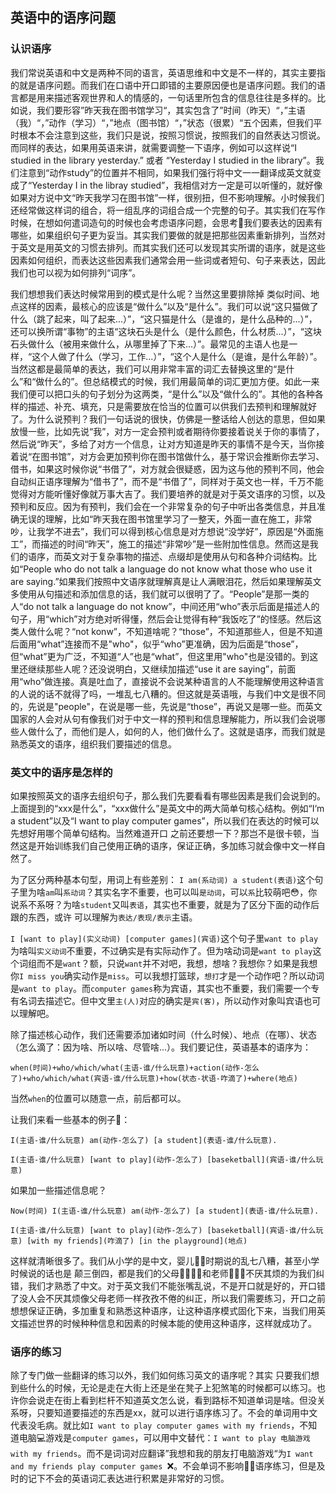 ## 英语中的语序问题

### 认识语序

我们常说英语和中文是两种不同的语言，英语思维和中文是不一样的，其实主要指的就是语序问题。而我们在口语中开口即错的主要原因便也是语序问题。我们的语言都是用来描述客观世界和人的情感的，一句话里所包含的信息往往是多样的。比如说，我们要形容”昨天我在图书馆学习“，其实包含了”时间（昨天）“，”主语（我）“，”动作（学习）“，”地点（图书馆）“，”状态（很累）“五个因素，但我们平时根本不会注意到这些，我们只是说，按照习惯说，按照我们的自然表达习惯说。而同样的表达，如果用英语来讲，就需要调整一下语序，例如可以这样说“I studied in the library yesterday.” 或者 “Yesterday I studied in the library”。我们注意到“动作study”的位置并不相同，如果我们强行将中文一一翻译成英文就变成了“Yesterday I in the libray studied”，我相信对方一定是可以听懂的，就好像如果对方说中文“昨天我学习在图书馆”一样，很别扭，但不影响理解。小时候我们还经常做这样词的组合，将一组乱序的词组合成一个完整的句子。其实我们在写作时候，在想如何遣词造句的时候也会考虑语序问题，会思考🤔我们要表达的因素有哪些，如果组织句子更为妥当。其实我们要做的就是把那些因素重新排列，当然对于英文是用英文的习惯去排列。而其实我们还可以发现其实所谓的语序，就是这些因素如何组织，而表达这些因素我们通常会用一些词或者短句、句子来表达，因此我们也可以视为如何排列“词序”。

我们想想我们表达时候常用到的模式是什么呢？当然这里要排除掉 类似时间、地点这样的因素，最核心的应该是“做什么”以及“是什么”。我们可以说“这只猫做了什么（跳了起来，叫了起来...）”，“这只猫是什么（是谁的，是什么品种的...）”，还可以换所谓“事物”的主语“这块石头是什么（是什么颜色，什么材质...）”，“这块石头做什么（被用来做什么，从哪里掉了下来...）”。最常见的主语人也是一样，“这个人做了什么（学习，工作...）”，“这个人是什么（是谁，是什么年龄）”。当然这都是最简单的表达，我们可以用非常丰富的词汇去替换这里的“是什么”和“做什么的”。但总结模式的时候，我们用最简单的词汇更加方便。如此一来我们便可以把口头的句子划分为这两类，“是什么”以及“做什么的”。其他的各种各样的描述、补充、填充，只是需要放在恰当的位置可以供我们去预判和理解就好了。为什么说预判？我们一句话说的很快，仿佛是一整话给人创达的意思，但如果放慢一些，比如先说“我”，对方一定会预判或者期待你要接着说关于你的事情了，然后说“昨天”，多给了对方一个信息，让对方知道是昨天的事情不是今天，当你接着说“在图书馆”，对方会更加预判你在图书馆做什么，基于常识会推断你去学习、借书，如果这时候你说“书借了”，对方就会很疑惑，因为这与他的预判不同，他会自动纠正语序理解为“借书了”，而不是“书借了”，同样对于英文也一样，千万不能觉得对方能听懂好像就万事大吉了。我们要培养的就是对于英文语序的习惯，以及预判和反应。因为有预判，我们会在一个非常复杂的句子中听出各类信息，并且准确无误的理解，比如“昨天我在图书馆里学习了一整天，外面一直在施工，非常吵，让我学不进去”，我们可以得到核心信息是对方想说“没学好”，原因是“外面施工”，而描述的时间“昨天”，施工的描述“非常吵”是一些附加性信息。然而这是我们的语序，而英文对于复杂事物的描述、点缀却是使用从句和各种介词结构。比如“People who do not talk a language do not know what those who use it are saying.”如果我们按照中文语序就理解真是让人满眼泪花，然后如果理解英文多使用从句描述和添加信息的话，我们就可以很明了了。“People”是那一类的人“do not talk a language do not know”，中间还用“who”表示后面是描述人的句子，用“which”对方绝对听得懂，然后会让觉得有种“我饭吃了”的怪感。然后这类人做什么呢？“not konw”，不知道啥呢？“those”，不知道那些人，但是不知道后面用“what”连接而不是"who"，似乎“who”更准确，因为后面是“those”，但“what”更为广泛，不知道“人”也是“what”，但这里用"who"也是没错的。到这里还继续那些人呢？还没说明白，又继续加描述“use it are saying”，前面用“who”做连接。真是吐血了，直接说不会说某种语言的人不能理解使用这种语言的人说的话不就得了吗，一堆乱七八糟的。但这就是英语哦，与我们中文是很不同的，先说是"people"，在说是哪一些，先说是“those”，再说又是哪一些。而英文国家的人会对从句有像我们对于中文一样的预判和信息理解能力，所以我们会说哪些人做什么了，而他们是人，如何的人，他们做什么了。这就是语序，而我们就是熟悉英文的语序，组织我们要描述的信息。

### 英文中的语序是怎样的

如果按照英文的语序去组织句子，那么我们先要看看有哪些因素是我们会说到的。上面提到的“xxx是什么”，“xxx做什么”是英文中的两大简单句核心结构。例如“I‘m a student”以及“I want to play computer games”，所以我们在表达的时候可以先想好用哪个简单句结构。当然难道开口 之前还要想一下？那岂不是很卡顿，当然这是开始训练我们自己使用正确的语序，保证正确，多加练习就会像中文一样自然了。

为了区分两种基本句型，用词上有些差别：
`I am(系动词) a student(表语)`这个句子里为啥`am`叫`系动词`？其实名字不重要，也可以叫`是动词`，可以`系`比较萌吧😳，你说系不系呀？为啥`student`又叫`表语`，其实也不重要，就是为了区分下面的动作后跟的东西，或许 可以理解为`表达/表现/表示`主语。

`I [want to play](实义动词) [computer games](宾语)`这个句子里`want to play`为啥叫`实义动词`不重要，不过确实是有实际动作了。但为啥动词是`want to play`这个词组而不是`want`？额，只说`want`并不对吧，我想，想啥？我想你？如果是我想你`I miss you`确实动作是`miss`。可以我想打篮球，`想打`才是一个动作吧？所以动词是`want to play`。而`computer games`称为宾语，其实也不重要，我们需要一个专有名词去描述它。但中文里`主(人)`对应的确实是`宾(客)`，所以动作对象叫宾语也可以理解吧。

除了描述核心动作，我们还需要添加诸如时间（什么时候）、地点（在哪）、状态（怎么滴了：因为啥、所以啥、尽管啥...）。我们要记住，英语基本的语序为：

`when(时间)+who/which/what(主语-谁/什么玩意)+action(动作-怎么了)+who/which/what(宾语-谁/什么玩意)+how(状态-状语-咋滴了)+where(地点)`

当然`when`的位置可以随意一点，前后都可以。

让我们来看一些基本的例子🌰：

`I(主语-谁/什么玩意) am(动作-怎么了) [a student](表语-谁/什么玩意).`

`I(主语-谁/什么玩意) [want to play](动作-怎么了) [baseketball](宾语-谁/什么玩意)`

如果加一些描述信息呢？

`Now(时间) I(主语-谁/什么玩意) am(动作-怎么了) [a student](表语-谁/什么玩意).`

`I(主语-谁/什么玩意) [want to play](动作-怎么了) [baseketball](宾语-谁/什么玩意) [with my friends](咋滴了) [in the playground](地点)`

这样就清晰很多了。我们从小学的是中文，婴儿👶🏻时期说的乱七八糟，甚至小学时候说的话也是 颠三倒四，都是我们的父母👦🏻👧🏻和老师👩🏻‍🏫不厌其烦的为我们纠错，我们才熟悉了中文。对于英文我们不能张嘴乱说，不是开口就是好的，开口错了没人会不厌其烦像父母老师一样孜孜不倦的纠正，所以我们需要练习，开口之前想想保证正确，多加重复和熟悉这种语序，让这种语序模式固化下来，当我们用英文描述世界的时候种种信息和因素的时候本能的使用这种语序，这样就成功了。

### 语序的练习

除了专门做一些翻译的练习以外，我们如何练习英文的语序呢？其实 只要我们想到些什么的时候，无论是走在大街上还是坐在凳子上犯煞笔的时候都可以练习。也许你会说走在街上看到栏杆不知道英文怎么说，看到路标不知道单词是啥。但没关系呀，只要知道要描述的东西是xx，就可以进行语序练习了。不会的单词用中文代表没毛病。就比如`I want to play computer games with my friends`，不知道电脑💻游戏是`computer games`，可以用中文替代：`I want to play 电脑游戏 with my friends`。而不是词词对应翻译”我想和我的朋友打电脑游戏“为`I want and my friends play computer games `❌。不会单词不影响🙅‍♂️语序练习，但是及时的记下不会的英语词汇表达进行积累是非常好的习惯。